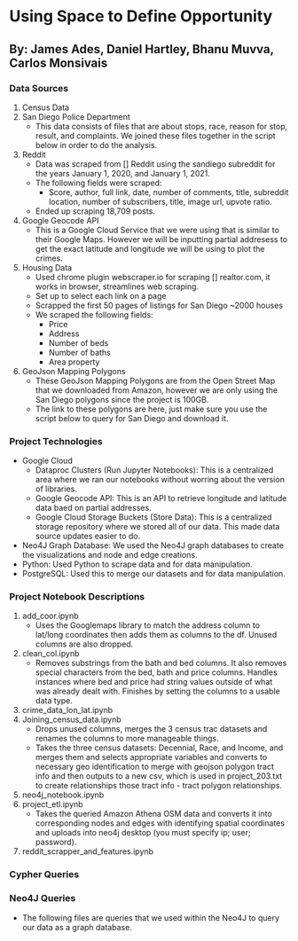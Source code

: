 # Using Space to Define Opportunity
## By: James Ades, Daniel Hartley, Bhanu Muvva, Carlos Monsivais

### Data Sources
1. Census Data 
2. San Diego Police Department
    * This data consists of files that are about stops, race, reason for stop, result, and complaints. We joined these files together in the script below in order to do the analysis.
3. Reddit
    * Data was scraped from [] Reddit using the sandiego subreddit for the years January 1, 2020, and January 1, 2021.
    * The following fields were scraped:
        * Score, author, full link, date, number of comments, title, subreddit location, number of subscribers, title, image url, upvote ratio.
    * Ended up scraping 18,709 posts.
4. Google Geocode API
    * This is a Google Cloud Service that we were using that is similar to their Google Maps. However we will be inputting partial addresess to get the exact latitude and longitude we will be using to plot the crimes.
5. Housing Data
    * Used chrome plugin webscraper.io for scraping [] realtor.com, it works in browser, streamlines web scraping.
    * Set up to select each link on a page
    * Scrapped the first 50 pages of listings for San Diego ~2000 houses
    * We scraped the following fields:
        * Price
        * Address
        * Number of beds
        * Number of baths
        * Area property
6. GeoJson Mapping Polygons
    * These GeoJson Mapping Polygons are from the Open Street Map that we downloaded from Amazon, however we are only using the San Diego polygons since the project is 100GB.
    * The link to these polygons are here, just make sure you use the script below to query for San Diego and download it.

### Project Technologies
* Google Cloud
    * Dataproc Clusters (Run Jupyter Notebooks): This is a centralized area where we ran our notebooks without worring about the version of libraries.
    * Google Geocode API: This is an API to retrieve longitude and latitude data baed on partial addresses.
    * Google Cloud Storage Buckets (Store Data): This is a centralized storage repository where we stored all of our data. This made data source updates easier to do.
* Neo4J Graph Database: We used the Neo4J graph databases to create the visualizations and node and edge creations.
* Python: Used Python to scrape data and for data manipulation.
* PostgreSQL: Used this to merge our datasets and for data manipulation.

### Project Notebook Descriptions
1. add_coor.ipynb
   * Uses the Googlemaps library to match the address column to lat/long coordinates then adds them as columns to the df. Unused columns are also dropped. 
3. clean_col.ipynb
   * Removes substrings from the bath and bed columns. It also removes special characters from the bed, bath and price columns. Handles instances where bed and price had string values outside of what was already dealt with. Finishes by setting the columns to a usable data type. 
5. crime_data_lon_lat.ipynb
6. Joining_census_data.ipynb
   * Drops unused columns, merges the 3 census trac datasets and renames the columns to more manageable things.
   * Takes the three census datasets: Decennial, Race, and Income, and merges them and selects appropriate variables and converts to necessary geo identification to merge with geojson polygon tract info and then outputs to a new csv, which is used in project_203.txt to create relationships those tract info - tract polygon relationships. 
8. neo4j_notebook.ipynb
9. project_etl.ipynb
   * Takes the queried Amazon Athena OSM data and converts it into corresponding nodes and edges with identifying spatial coordinates and uploads into neo4j desktop (you must specify ip; user; password).
11. reddit_scrapper_and_features.ipynb

### Cypher Queries


### Neo4J Queries
* The following files are queries that we used within the Neo4J to query our data as a graph database.
